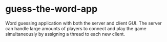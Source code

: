 # guess-the-word-app
Word guessing application with both the server and client GUI. 
The server can handle large amounts of players to connect and play the game simultaneously by assigning a thread to each new client.
